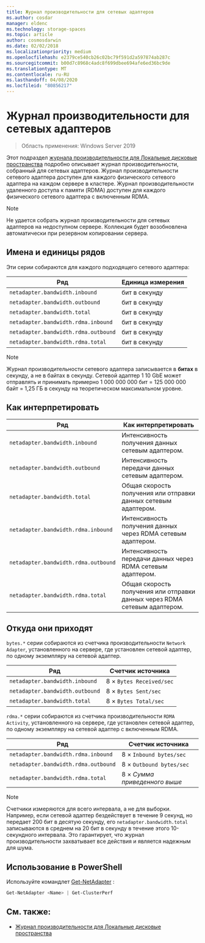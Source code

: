 ```yaml
---
title: Журнал производительности для сетевых адаптеров
ms.author: cosdar
manager: eldenc
ms.technology: storage-spaces
ms.topic: article
author: cosmosdarwin
ms.date: 02/02/2018
ms.localizationpriority: medium
ms.openlocfilehash: e2379ce540cb26c02bc79f591d2a597874ab287c
ms.sourcegitcommit: b00d7c8968c4adc8f699dbee694afe6ed36bc9de
ms.translationtype: MT
ms.contentlocale: ru-RU
ms.lasthandoff: 04/08/2020
ms.locfileid: "80856217"
---
```

# <a name="performance-history-for-network-adapters"></a>Журнал производительности для сетевых адаптеров

> Область применения: Windows Server 2019

Этот подраздел [журнала производительности для Локальные дисковые пространства](performance-history.md) подробно описывает журнал производительности, собранный для сетевых адаптеров. Журнал производительности сетевого адаптера доступен для каждого физического сетевого адаптера на каждом сервере в кластере. Журнал производительности удаленного доступа к памяти (RDMA) доступен для каждого физического сетевого адаптера с включенным RDMA.

   > [!NOTE]
   > Не удается собрать журнал производительности для сетевых адаптеров на недоступном сервере. Коллекция будет возобновлена автоматически при резервном копировании сервера.

## <a name="series-names-and-units"></a>Имена и единицы рядов

Эти серии собираются для каждого подходящего сетевого адаптера:

| Ряд                               | Единица измерения            |
|--------------------------------------|-----------------|
| `netadapter.bandwidth.inbound`       | бит в секунду |
| `netadapter.bandwidth.outbound`      | бит в секунду |
| `netadapter.bandwidth.total`         | бит в секунду |
| `netadapter.bandwidth.rdma.inbound`  | бит в секунду |
| `netadapter.bandwidth.rdma.outbound` | бит в секунду |
| `netadapter.bandwidth.rdma.total`    | бит в секунду |

   > [!NOTE]
   > Журнал производительности сетевого адаптера записывается в **битах** в секунду, а не в байтах в секунду. Сетевой адаптер 1 10 GbE может отправлять и принимать примерно 1 000 000 000 бит = 125 000 000 байт = 1,25 ГБ в секунду на теоретическом максимальном уровне.

## <a name="how-to-interpret"></a>Как интерпретировать

| Ряд                               | Как интерпретировать                                                      |
|--------------------------------------|-----------------------------------------------------------------------|
| `netadapter.bandwidth.inbound`       | Интенсивность получения данных сетевым адаптером.                         |
| `netadapter.bandwidth.outbound`      | Интенсивность передачи данных сетевым адаптером.                             |
| `netadapter.bandwidth.total`         | Общая скорость получения или отправки данных сетевым адаптером.           |
| `netadapter.bandwidth.rdma.inbound`  | Интенсивность получения данных через RDMA сетевым адаптером.               |
| `netadapter.bandwidth.rdma.outbound` | Интенсивность передачи данных через RDMA сетевым адаптером.                   |
| `netadapter.bandwidth.rdma.total`    | Общая скорость получения или отправки данных через RDMA сетевым адаптером. |

## <a name="where-they-come-from"></a>Откуда они приходят

`bytes.*` серии собираются из счетчика производительности `Network Adapter`, установленного на сервере, где установлен сетевой адаптер, по одному экземпляру на сетевой адаптер.

| Ряд                           | Счетчик источника           |
|----------------------------------|--------------------------|
| `netadapter.bandwidth.inbound`   | 8 × `Bytes Received/sec` |
| `netadapter.bandwidth.outbound`  | 8 × `Bytes Sent/sec`     |
| `netadapter.bandwidth.total`     | 8 × `Bytes Total/sec`    |

`rdma.*` серии собираются из счетчика производительности `RDMA Activity`, установленного на сервере, где установлен сетевой адаптер, по одному экземпляру на сетевой адаптер с включенным RDMA.

| Ряд                               | Счетчик источника           |
|--------------------------------------|--------------------------|
| `netadapter.bandwidth.rdma.inbound`  | 8 × `Inbound bytes/sec`  |
| `netadapter.bandwidth.rdma.outbound` | 8 × `Outbound bytes/sec` |
| `netadapter.bandwidth.rdma.total`    | 8 × *Сумма приведенного выше*   |

   > [!NOTE]
   > Счетчики измеряются для всего интервала, а не для выборки. Например, если сетевой адаптер бездействует в течение 9 секунд, но передает 200 бит в десятую секунду, его `netadapter.bandwidth.total` записываются в среднем на 20 бит в секунду в течение этого 10-секундного интервала. Это гарантирует, что журнал производительности захватывает все действия и является надежным для шума.

## <a name="usage-in-powershell"></a>Использование в PowerShell

Используйте командлет [Get-NetAdapter](https://docs.microsoft.com/powershell/module/netadapter/get-netadapter) :

```PowerShell
Get-NetAdapter <Name> | Get-ClusterPerf
```

## <a name="see-also"></a>См. также:

- [Журнал производительности для Локальные дисковые пространства](performance-history.md)
